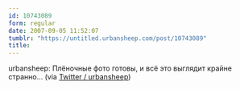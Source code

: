 ```yaml
---
id: 10743089
form: regular
date: 2007-09-05 11:52:07
tumblr: "https://untitled.urbansheep.com/post/10743089"
title:
---
```


<p>urbansheep: Плёночные фото готовы, и всё это выглядит крайне странно&hellip; (via <a href="http://twitter.com/urbansheep/statuses/248333432">Twitter / urbansheep</a>)</p>

